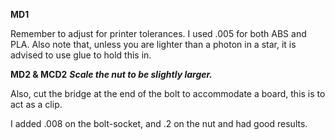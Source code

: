 ****MD1****

Remember to adjust for printer tolerances. I used .005 for both ABS and PLA. Also note that, unless you are lighter than a photon in a star, it is advised to use glue to hold this in.

****MD2 & MCD2****
***Scale the nut to be slightly larger.***

Also, cut the bridge at the end of the bolt to accommodate a board, this is to act as a clip.

I added .008 on the bolt-socket, and .2 on the nut and had good results.
